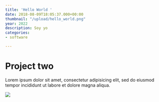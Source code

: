 ```yaml
---
title: 'Hello World '
date: 2018-08-09T18:05:37.000+00:00
thumbnail: "/upload/hello_world.png"
year: 2022
description: Soy yo
categories:
- software

---
```

# Project two

Lorem ipsum dolor sit amet, consectetur adipisicing elit, sed do eiusmod tempor incididunt ut labore et dolore magna aliqua.

![](/upload/hello_world.png)